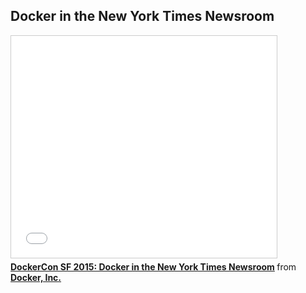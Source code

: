 <!--
{
"name" : "docker-in-the-new-york-times-newsroom",
"version" : "0.1",
"title" : "Docker in the New York Times Newsroom",
"description" : "Learn about the latest developments in the Docker world.",
"freshnessDate" : 2015-06-24,
"license" : "All Rights Reserved"
}
-->

<!-- @section -->

## Docker in the New York Times Newsroom

<!-- @asset, "contentType": "outlearn/video", "provider": "youtube", "url": "https://www.youtube.com/embed/Ht2RF5o9geA" -->

<iframe src="//www.slideshare.net/slideshow/embed_code/key/jbEKAEtmVr3BsA" width="425" height="355" frameborder="0" marginwidth="0" marginheight="0" scrolling="no" style="border:1px solid #CCC; border-width:1px; margin-bottom:5px; max-width: 100%;" allowfullscreen> </iframe> <div style="margin-bottom:5px"> <strong> <a href="//www.slideshare.net/Docker/dockercon-sf-2015-docker-in-the-new-york-times-newsroom" title="DockerCon SF 2015: Docker in the New York Times Newsroom" target="_blank">DockerCon SF 2015: Docker in the New York Times Newsroom</a> </strong> from <strong><a href="//www.slideshare.net/Docker" target="_blank">Docker, Inc.</a></strong> </div>
